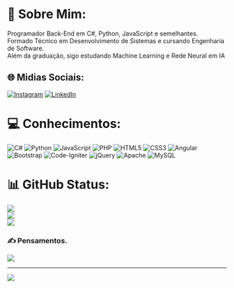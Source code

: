 # 🫥 Sobre Mim:
Programador Back-End em C#, Python, JavaScript e semelhantes.<br>Formado Técnico em Desenvolvimento de Sistemas e cursando Engenharia de Software.<br>Além da graduação, sigo estudando Machine Learning e Rede Neural em IA


## 🌐 Midias Sociais:
[![Instagram](https://img.shields.io/badge/Instagram-%23E4405F.svg?logo=Instagram&logoColor=white)](https://instagram.com/jonasaaugusto) [![LinkedIn](https://img.shields.io/badge/LinkedIn-%230077B5.svg?logo=linkedin&logoColor=white)](https://linkedin.com/in/jonasaaugusto) 

# 💻 Conhecimentos:
![C#](https://img.shields.io/badge/c%23-%23239120.svg?style=flat&logo=c-sharp&logoColor=white) ![Python](https://img.shields.io/badge/python-3670A0?style=flat&logo=python&logoColor=ffdd54) ![JavaScript](https://img.shields.io/badge/javascript-%23323330.svg?style=flat&logo=javascript&logoColor=%23F7DF1E) ![PHP](https://img.shields.io/badge/php-%23777BB4.svg?style=flat&logo=php&logoColor=white) ![HTML5](https://img.shields.io/badge/html5-%23E34F26.svg?style=flat&logo=html5&logoColor=white) ![CSS3](https://img.shields.io/badge/css3-%231572B6.svg?style=flat&logo=css3&logoColor=white) ![Angular](https://img.shields.io/badge/angular-%23DD0031.svg?style=flat&logo=angular&logoColor=white) ![Bootstrap](https://img.shields.io/badge/bootstrap-%23563D7C.svg?style=flat&logo=bootstrap&logoColor=white) ![Code-Igniter](https://img.shields.io/badge/CodeIgniter-%23EF4223.svg?style=flat&logo=codeIgniter&logoColor=white) ![jQuery](https://img.shields.io/badge/jquery-%230769AD.svg?style=flat&logo=jquery&logoColor=white) ![Apache](https://img.shields.io/badge/apache-%23D42029.svg?style=flat&logo=apache&logoColor=white) ![MySQL](https://img.shields.io/badge/mysql-%2300f.svg?style=flat&logo=mysql&logoColor=white)
# 📊 GitHub Status:
![](https://github-readme-stats.vercel.app/api?username=JonasaAugusto&theme=highcontrast&hide_border=true&include_all_commits=true&count_private=false)<br/>
![](https://github-readme-streak-stats.herokuapp.com/?user=JonasaAugusto&theme=highcontrast&hide_border=true)<br/>
![](https://github-readme-stats.vercel.app/api/top-langs/?username=JonasaAugusto&theme=highcontrast&hide_border=true&include_all_commits=true&count_private=false&layout=compact)

### ✍️ Pensamentos.
![](https://quotes-github-readme.vercel.app/api?type=vetical&theme=tokyonight)

---
[![](https://visitcount.itsvg.in/api?id=JonasaAugusto&icon=2&color=12)](https://visitcount.itsvg.in)
